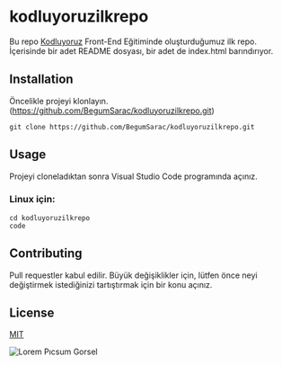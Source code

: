 # kodluyoruzilkrepo
Bu repo [Kodluyoruz](https://www.kodluyoruz.org/) Front-End Eğitiminde oluşturduğumuz ilk repo. İçerisinde bir adet README dosyası, bir adet de index.html barındırıyor.
##  Installation
Öncelikle projeyi klonlayın.(https://github.com/BegumSarac/kodluyoruzilkrepo.git)
```
git clone https://github.com/BegumSarac/kodluyoruzilkrepo.git

```
## Usage
Projeyi cloneladıktan sonra Visual Studio Code programında açınız.
### Linux için:
```
cd kodluyoruzilkrepo
code
```
## Contributing
Pull requestler kabul edilir. Büyük değişiklikler için, lütfen önce neyi değiştirmek istediğinizi tartıştırmak için bir konu açınız.

## License
[MIT](https://www.kodluyoruz.org/)

![Lorem Pıcsum Gorsel](https://miro.medium.com/v2/resize:fit:1100/1*CWFkh5z8oa6dZfn5_gkKKQ.jpeg)
